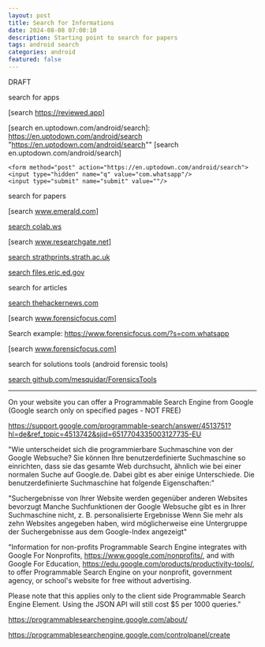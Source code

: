 ```yaml
---
layout: post
title: Search for Informations 
date: 2024-08-08 07:00:10
description: Starting point to search for papers
tags: android search
categories: android
featured: false
---
```


DRAFT 

search for apps

[search https://reviewed.app]: https://reviewed.app "https://reviewed.app"
[search https://reviewed.app]

[search en.uptodown.com/android/search]: https://en.uptodown.com/android/search "https://en.uptodown.com/android/search""
[search en.uptodown.com/android/search]

```angular2html
<form method="post" action="https://en.uptodown.com/android/search">
<input type="hidden" name="q" value="com.whatsapp"/>
<input type="submit" name="submit" value=""/>
```

search for papers

[search www.emerald.com]: https://www.emerald.com/insight/search?q=WhatsApp "https://www.emerald.com/insight/search?q=WhatsApp"
[search www.emerald.com]

[search colab.ws]: https://colab.ws "https://colab.ws"
[search colab.ws]

[search www.researchgate.net]: https://www.researchgate.net "https://www.researchgate.net" 
[search www.researchgate.net]

[search strathprints.strath.ac.uk]: https://strathprints.strath.ac.uk "https://strathprints.strath.ac.uk"
[search strathprints.strath.ac.uk]

[search files.eric.ed.gov]: https://files.eric.ed.gov "https://files.eric.ed.gov" 
[search files.eric.ed.gov]

search for articles 

[search thehackernews.com]: https://thehackernews.com "https://thehackernews.com"
[search thehackernews.com]

[search www.forensicfocus.com]: https://www.forensicfocus.com "https://www.forensicfocus.com"
[search www.forensicfocus.com]

Search example: https://www.forensicfocus.com/?s=com.whatsapp

[search www.forensicfocus.com]: https://www.forensicfocus.com "https://www.forensicfocus.com"
[search www.forensicfocus.com]


search for solutions tools (android forensic tools)

[search github.com/mesquidar/ForensicsTools]: https://github.com/mesquidar/ForensicsTools "https://github.com/mesquidar/ForensicsTools"
[search github.com/mesquidar/ForensicsTools]



<hr>

On your website you can offer a Programmable Search Engine from Google (Google search only on specified pages - NOT FREE)

https://support.google.com/programmable-search/answer/4513751?hl=de&ref_topic=4513742&sjid=6517704335003127735-EU

"Wie unterscheidet sich die programmierbare Suchmaschine von der Google Websuche?
Sie können Ihre benutzerdefinierte Suchmaschine so einrichten, dass sie das gesamte Web durchsucht, ähnlich wie bei einer normalen Suche auf Google.de. Dabei gibt es aber einige Unterschiede. Die benutzerdefinierte Suchmaschine hat folgende Eigenschaften:"

"Suchergebnisse von Ihrer Website werden gegenüber anderen Websites bevorzugt
Manche Suchfunktionen der Google Websuche gibt es in Ihrer Suchmaschine nicht, z. B. personalisierte Ergebnisse
Wenn Sie mehr als zehn Websites angegeben haben, wird möglicherweise eine Untergruppe der Suchergebnisse aus dem Google-Index angezeigt"

"Information for non-profits
Programmable Search Engine integrates with Google For Nonprofits, https://www.google.com/nonprofits/, and with Google For Education, https://edu.google.com/products/productivity-tools/, to offer Programmable Search Engine on your nonprofit, government agency, or school's website for free without advertising.

Please note that this applies only to the client side Programmable Search Engine Element. Using the JSON API will still cost $5 per 1000 queries."

https://programmablesearchengine.google.com/about/

https://programmablesearchengine.google.com/controlpanel/create



